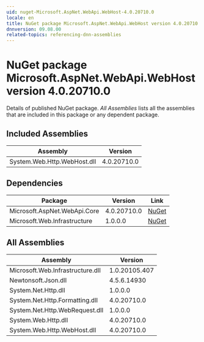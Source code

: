 ```yaml
---
uid: nuget-Microsoft.AspNet.WebApi.WebHost-4.0.20710.0
locale: en
title: NuGet package Microsoft.AspNet.WebApi.WebHost version 4.0.20710.0
dnnversion: 09.08.00
related-topics: referencing-dnn-assemblies
---
```


# NuGet package Microsoft.AspNet.WebApi.WebHost version 4.0.20710.0
Details of published NuGet package.
*All Assemblies* lists all the assemblies that are included in this package or any dependent package.

## Included Assemblies

|Assembly|Version|
|---|---|
|System.Web.Http.WebHost.dll|4.0.20710.0|

## Dependencies

|Package|Version|Link|
|---|---|---|
|Microsoft.AspNet.WebApi.Core|4.0.20710.0|[NuGet](https://www.nuget.org/packages/Microsoft.AspNet.WebApi.Core/4.0.20710.0)|
|Microsoft.Web.Infrastructure|1.0.0.0|[NuGet](https://www.nuget.org/packages/Microsoft.Web.Infrastructure/1.0.0.0)|

## All Assemblies

|Assembly|Version|
|---|---|
|Microsoft.Web.Infrastructure.dll|1.0.20105.407|
|Newtonsoft.Json.dll|4.5.6.14930|
|System.Net.Http.dll|1.0.0.0|
|System.Net.Http.Formatting.dll|4.0.20710.0|
|System.Net.Http.WebRequest.dll|1.0.0.0|
|System.Web.Http.dll|4.0.20710.0|
|System.Web.Http.WebHost.dll|4.0.20710.0|

